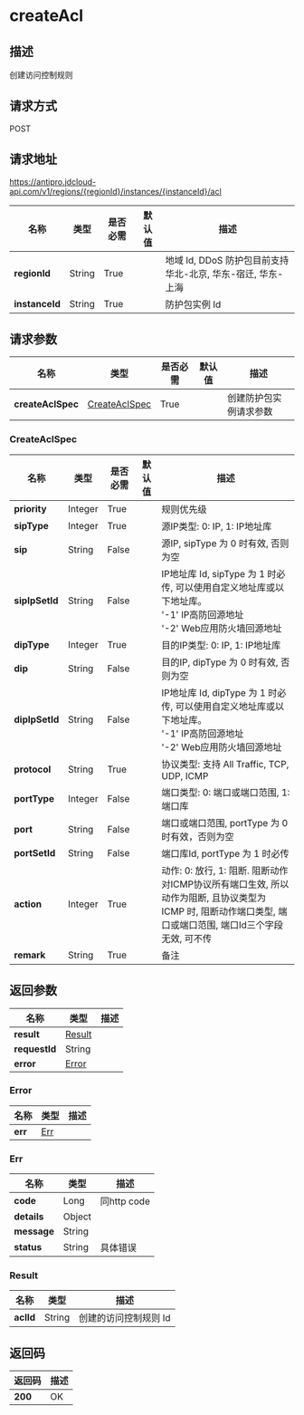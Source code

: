 # createAcl


## 描述
创建访问控制规则

## 请求方式
POST

## 请求地址
https://antipro.jdcloud-api.com/v1/regions/{regionId}/instances/{instanceId}/acl

|名称|类型|是否必需|默认值|描述|
|---|---|---|---|---|
|**regionId**|String|True| |地域 Id, DDoS 防护包目前支持华北-北京, 华东-宿迁, 华东-上海|
|**instanceId**|String|True| |防护包实例 Id|

## 请求参数
|名称|类型|是否必需|默认值|描述|
|---|---|---|---|---|
|**createAclSpec**|[CreateAclSpec](createacl#createaclspec)|True| |创建防护包实例请求参数|

### <div id="createaclspec">CreateAclSpec</div>
|名称|类型|是否必需|默认值|描述|
|---|---|---|---|---|
|**priority**|Integer|True| |规则优先级|
|**sipType**|Integer|True| |源IP类型: 0: IP, 1: IP地址库|
|**sip**|String|False| |源IP, sipType 为 0 时有效, 否则为空|
|**sipIpSetId**|String|False| |IP地址库 Id, sipType 为 1 时必传, 可以使用自定义地址库或以下地址库。<br>'-1' IP高防回源地址<br>'-2' Web应用防火墙回源地址|
|**dipType**|Integer|True| |目的IP类型: 0: IP, 1: IP地址库|
|**dip**|String|False| |目的IP, dipType 为 0 时有效, 否则为空|
|**dipIpSetId**|String|False| |IP地址库 Id, dipType 为 1 时必传, 可以使用自定义地址库或以下地址库。<br>'-1' IP高防回源地址<br>'-2' Web应用防火墙回源地址|
|**protocol**|String|True| |协议类型: 支持 All Traffic, TCP, UDP, ICMP|
|**portType**|Integer|False| |端口类型: 0: 端口或端口范围, 1: 端口库|
|**port**|String|False| |端口或端口范围, portType 为 0 时有效，否则为空|
|**portSetId**|String|False| |端口库Id, portType 为 1 时必传|
|**action**|Integer|True| |动作: 0: 放行, 1: 阻断. 阻断动作对ICMP协议所有端口生效, 所以动作为阻断, 且协议类型为 ICMP 时, 阻断动作端口类型, 端口或端口范围, 端口Id三个字段无效, 可不传|
|**remark**|String|True| |备注|

## 返回参数
|名称|类型|描述|
|---|---|---|
|**result**|[Result](createacl#result)| |
|**requestId**|String| |
|**error**|[Error](createacl#error)| |

### <div id="error">Error</div>
|名称|类型|描述|
|---|---|---|
|**err**|[Err](createacl#err)| |
### <div id="err">Err</div>
|名称|类型|描述|
|---|---|---|
|**code**|Long|同http code|
|**details**|Object| |
|**message**|String| |
|**status**|String|具体错误|
### <div id="result">Result</div>
|名称|类型|描述|
|---|---|---|
|**aclId**|String|创建的访问控制规则 Id|

## 返回码
|返回码|描述|
|---|---|
|**200**|OK|
